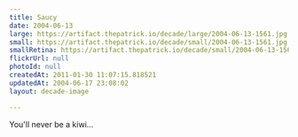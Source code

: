 ```yaml
---
title: Saucy
date: 2004-06-13
large: https://artifact.thepatrick.io/decade/large/2004-06-13-1561.jpg
small: https://artifact.thepatrick.io/decade/small/2004-06-13-1561.jpg
smallRetina: https://artifact.thepatrick.io/decade/small/2004-06-13-1561@2x.jpg
flickrUrl: null
photoId: null
createdAt: 2011-01-30 11:07:15.818521
updatedAt: 2004-06-17 23:08:02
layout: decade-image

---
```

You'll never be a kiwi...
